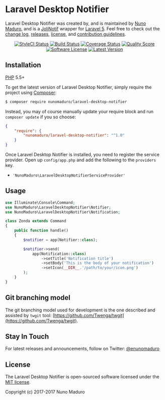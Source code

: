 Laravel Desktop Notifier
================

Laravel Desktop Notifier was created by, and is maintained by [Nuno Maduro](https://github.com/nunomaduro), and is a [JoliNotif](https://github.com/jolicode/JoliNotif) wrapper for [Laravel 5](http://laravel.com). Feel free to check out the [change log](CHANGELOG.md), [releases](nunomaduro/laravel-desktop-notifier/releases), [license](LICENSE), and [contribution guidelines](CONTRIBUTING.md).

<p align="center">
	<a href="https://styleci.io/repos/94141482"><img src="https://styleci.io/repos/94141482/shield" alt="StyleCI Status"></img></a>
	<a href="https://travis-ci.org/nunomaduro/laravel-desktop-notifier"><img src="https://img.shields.io/travis/nunomaduro/laravel-desktop-notifier/stable.svg?style=flat-square" alt="Build Status"></img></a>
	<a href="https://scrutinizer-ci.com/g/nunomaduro/laravel-desktop-notifier/code-structure"><img src="https://img.shields.io/scrutinizer/coverage/g/nunomaduro/laravel-desktop-notifier.svg?style=flat-square" alt="Coverage Status"></img></a>
	<a href="https://scrutinizer-ci.com/g/nunomaduro/laravel-desktop-notifier"><img src="https://img.shields.io/scrutinizer/g/nunomaduro/laravel-desktop-notifier.svg?style=flat-square" alt="Quality Score"></img></a>
	<a href="LICENSE"><img src="https://img.shields.io/badge/license-MIT-brightgreen.svg?style=flat-square" alt="Software License"></img></a>
	<a href="https://github.com/nunomaduro/laravel-desktop-notifier/releases"><img src="https://img.shields.io/github/release/nunomaduro/laravel-desktop-notifier.svg?style=flat-square" alt="Latest Version"></img></a>
</p>

## Installation

[PHP](https://php.net) 5.5+

To get the latest version of Laravel Desktop Notifier, simply require the project using [Composer](https://getcomposer.org):

```bash
$ composer require nunomaduro/laravel-desktop-notifier
```

Instead, you may of course manually update your require block and run `composer update` if you so choose:

```json
{
    "require": {
        "nunomaduro/laravel-desktop-notifier": "^1.0"
    }
}
```

Once Laravel Desktop Notifier is installed, you need to register the service provider. Open up `config/app.php` and add the following to the `providers` key.

* `'NunoMaduro\LaravelDesktopNotifierServiceProvider'`

## Usage

```php
use Illuminate\Console\Command;
use NunoMaduro\LaravelDesktopNotifier\Notifier;
use NunoMaduro\LaravelDesktopNotifier\Notification;

class Zonda extends Command
{
    public function handle()
    {
        $notifier = app(Notifier::class);

        $notifier->send(
            app(Notification::class)
                ->setTitle('Notification title')
                ->setBody('This is the body of your notification')
                ->setIcon(__DIR__.'/path/to/your/icon.png')
        );
    }
}
```

## Git branching model

The git branching model used for development is the one described and assisted by `twgit` tool: [https://github.com/Twenga/twgit](https://github.com/Twenga/twgit).

## Stay In Touch

For latest releases and announcements, follow on Twitter: [@enunomaduro](https://twitter.com/enunomaduro)

## License

The Laravel Desktop Notifier is open-sourced software licensed under the [MIT license](http://opensource.org/licenses/MIT).

Copyright (c) 2017-2017 Nuno Maduro

